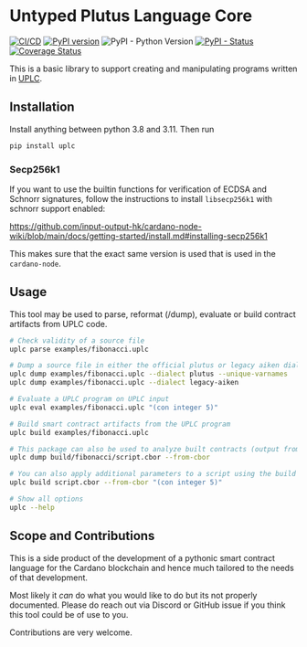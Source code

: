 Untyped Plutus Language Core 
==================================================
[![CI/CD](https://github.com/OpShin/uplc/actions/workflows/build.yml/badge.svg)](https://github.com/OpShin/uplc/actions/workflows/build.yml)
 [![PyPI version](https://badge.fury.io/py/uplc.svg)](https://pypi.org/project/uplc/)
 ![PyPI - Python Version](https://img.shields.io/pypi/pyversions/uplc.svg)
 [![PyPI - Status](https://img.shields.io/pypi/status/uplc.svg)](https://pypi.org/project/uplc/)
[![Coverage Status](https://coveralls.io/repos/github/OpShin/uplc/badge.svg?branch=master)](https://coveralls.io/github/OpShin/uplc?branch=master)

This is a basic library to support creating and manipulating programs written in [UPLC](https://blog.hachi.one/post/an-introduction-to-plutus-core/).

## Installation

Install anything between python 3.8 and 3.11.
Then run

```bash
pip install uplc
```

### Secp256k1

If you want to use the builtin functions for verification of ECDSA and Schnorr signatures,
follow the instructions to install `libsecp256k1` with schnorr support enabled:

https://github.com/input-output-hk/cardano-node-wiki/blob/main/docs/getting-started/install.md#installing-secp256k1

This makes sure that the exact same version is used that is used in the `cardano-node`.

## Usage

This tool may be used to parse, reformat (/dump), evaluate or build contract artifacts from UPLC code.

```bash
# Check validity of a source file
uplc parse examples/fibonacci.uplc

# Dump a source file in either the official plutus or legacy aiken dialect
uplc dump examples/fibonacci.uplc --dialect plutus --unique-varnames
uplc dump examples/fibonacci.uplc --dialect legacy-aiken

# Evaluate a UPLC program on UPLC input
uplc eval examples/fibonacci.uplc "(con integer 5)"

# Build smart contract artifacts from the UPLC program
uplc build examples/fibonacci.uplc

# This package can also be used to analyze built contracts (output from any Smart Contract Language)
uplc dump build/fibonacci/script.cbor --from-cbor

# You can also apply additional parameters to a script using the build command
uplc build script.cbor --from-cbor "(con integer 5)"

# Show all options
uplc --help
```


## Scope and Contributions
This is a side product of the development of a pythonic smart contract language for the Cardano blockchain
and hence much tailored to the needs of that development.

Most likely it *can* do what you would like to do but its not properly documented. Please do reach out via Discord or GitHub issue if you think this tool could be of use to you.

Contributions are very welcome.
